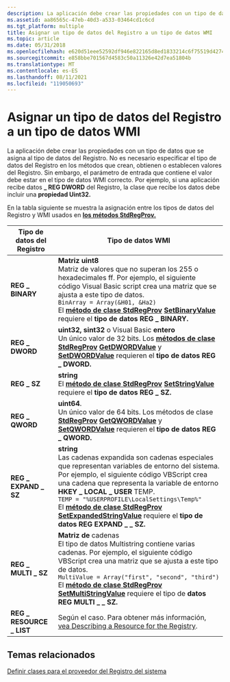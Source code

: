 ```yaml
---
description: La aplicación debe crear las propiedades con un tipo de datos que se asigna al tipo de datos del Registro.
ms.assetid: aa86565c-47eb-40d3-a533-03464cd1c6cd
ms.tgt_platform: multiple
title: Asignar un tipo de datos del Registro a un tipo de datos WMI
ms.topic: article
ms.date: 05/31/2018
ms.openlocfilehash: e620d51eee52592df946e822165d8ed1833214c6f75519d4274b0d7fe3f5550c
ms.sourcegitcommit: e858bbe701567d4583c50a11326e42d7ea51804b
ms.translationtype: MT
ms.contentlocale: es-ES
ms.lasthandoff: 08/11/2021
ms.locfileid: "119050693"
---
```

# <a name="mapping-a-registry-data-type-to-a-wmi-data-type"></a>Asignar un tipo de datos del Registro a un tipo de datos WMI

La aplicación debe crear las propiedades con un tipo de datos que se asigna al tipo de datos del Registro. No es necesario especificar el tipo de datos del Registro en los métodos que crean, obtienen o establecen valores del Registro. Sin embargo, el parámetro de entrada que contiene el valor debe estar en el tipo de datos WMI correcto. Por ejemplo, si una aplicación recibe datos **\_ REG DWORD** del Registro, la clase que recibe los datos debe incluir una **propiedad Uint32.**

En la tabla siguiente se muestra la asignación entre los tipos de datos del Registro y WMI usados en [**los métodos StdRegProv.**](/previous-versions/windows/desktop/regprov/stdregprov)



| Tipo de datos del Registro      | Tipo de datos WMI                                                                                                                                                                                                                                                                                                                                                                                                                                                                                                 |
|-------------------------|---------------------------------------------------------------------------------------------------------------------------------------------------------------------------------------------------------------------------------------------------------------------------------------------------------------------------------------------------------------------------------------------------------------------------------------------------------------------------------------------------------------|
| **REG \_ BINARY**         | **Matriz uint8**<br/> Matriz de valores que no superan los 255 o hexadecimales ff. Por ejemplo, el siguiente código Visual Basic script crea una matriz que se ajusta a este tipo de datos.<br/> `BinArray = Array(&H01, &Ha2)`<br/> El [**método de clase StdRegProv**](/previous-versions/windows/desktop/regprov/stdregprov) [**SetBinaryValue**](/previous-versions/windows/desktop/regprov/setbinaryvalue-method-in-class-stdregprov) requiere el **tipo de datos REG \_ BINARY.**<br/>                                                                                          |
| **REG \_ DWORD**          | **uint32,** **sint32** o Visual Basic **entero**<br/> Un único valor de 32 bits. Los [**métodos de clase StdRegProv**](/previous-versions/windows/desktop/regprov/stdregprov) [**GetDWORDValue**](/previous-versions/windows/desktop/regprov/getdwordvalue-method-in-class-stdregprov) y [**SetDWORDValue**](/previous-versions/windows/desktop/regprov/setdwordvalue-method-in-class-stdregprov) requieren el **tipo de datos REG \_ DWORD.**<br/>                                                                                                                                                                  |
| **REG \_ SZ**             | **string**<br/> El [**método de clase StdRegProv**](/previous-versions/windows/desktop/regprov/stdregprov) [**SetStringValue**](/previous-versions/windows/desktop/regprov/setstringvalue-method-in-class-stdregprov) requiere el **tipo de datos REG \_ SZ.**<br/>                                                                                                                                                                                                                                                                                                            |
| **REG \_ QWORD**          | **uint64**.<br/> Un único valor de 64 bits. Los métodos de clase [**StdRegProv**](/previous-versions/windows/desktop/regprov/stdregprov) [**GetQWORDValue**](/previous-versions/windows/desktop/regprov/getqwordvalue-method-in-class-stdregprov) y [**SetQWORDValue**](/previous-versions/windows/desktop/regprov/setqwordvalue-method-in-class-stdregprov) requieren el **tipo de datos REG \_ QWORD.**<br/>                                                                                                                                                                                                         |
| **REG \_ EXPAND \_ SZ**     | **string**<br/> Las cadenas expandida son cadenas especiales que representan variables de entorno del sistema. Por ejemplo, el siguiente código VBScript crea una cadena que representa la variable de entorno **HKEY \_ LOCAL \_ USER** TEMP.<br/> `TEMP = "%USERPROFILE\LocalSettings\Temp%"`<br/> El [**método de clase StdRegProv**](/previous-versions/windows/desktop/regprov/stdregprov) [**SetExpandedStringValue**](/previous-versions/windows/desktop/regprov/setexpandedstringvalue-method-in-class-stdregprov) requiere el **tipo de datos REG EXPAND \_ \_ SZ.**<br/> |
| **REG \_ MULTI \_ SZ**      | **Matriz de** cadenas<br/> El tipo de datos Multistring contiene varias cadenas. Por ejemplo, el siguiente código VBScript crea una matriz que se ajusta a este tipo de datos.<br/> `MultiValue = Array("first", "second", "third")`<br/> El [**método de clase StdRegProv**](/previous-versions/windows/desktop/regprov/stdregprov) [**SetMultiStringValue**](/previous-versions/windows/desktop/regprov/setmultistringvalue-method-in-class-stdregprov) requiere el tipo de **datos REG MULTI \_ \_ SZ.**<br/>                                                                     |
| **REG \_ RESOURCE \_ LIST** | Según el caso. Para obtener más información, [vea Describing a Resource for the Registry](describing-a-resource-for-the-registry.md).<br/>                                                                                                                                                                                                                                                                                                                                                                    |



 

## <a name="related-topics"></a>Temas relacionados

<dl> <dt>

[Definir clases para el proveedor del Registro del sistema](defining-classes-for-the-system-registry-provider.md)
</dt> </dl>

 

